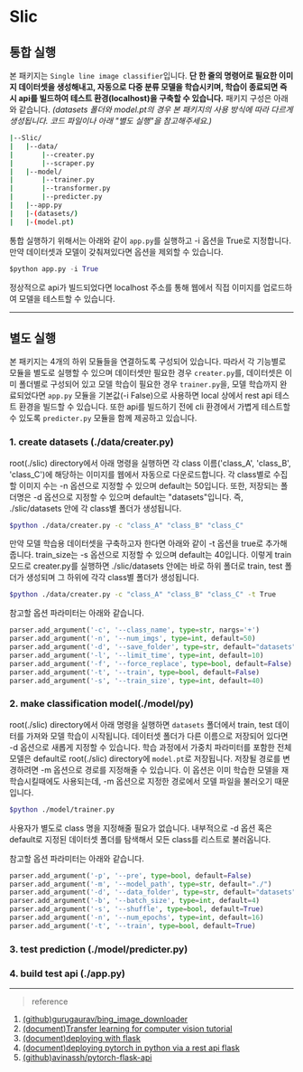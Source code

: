 # Slic

## 통합 실행

본 패키지는 `Single line image classifier`입니다. **단 한 줄의 명령어로 필요한 이미지 데이터셋을 생성해내고, 자동으로 다중 분류 모델을 학습시키며, 학습이 종료되면 즉시 api를 빌드하여 테스트 환경(localhost)을 구축할 수 있습니다.** 패키지 구성은 아래와 같습니다. *(datasets 폴더와 model.pt의 경우 본 패키지의 사용 방식에 따라 다르게 생성됩니다. 코드 파일이나 아래 "별도 실행"을 참고해주세요.)*

```sh
|--Slic/
|   |--data/
|       |--creater.py
|       |--scraper.py
|   |--model/
|       |--trainer.py
|       |--transformer.py
|       |--predicter.py
|   |--app.py
|   |-(datasets/)
|   |-(model.pt)

```

통합 실행하기 위해서는 아래와 같이 `app.py`를 실행하고 -i 옵션을 True로 지정합니다. 만약 데이터셋과 모델이 갖춰져있다면 옵션을 제외할 수 있습니다.
```python
$python app.py -i True
```
정상적으로 api가 빌드되었다면 localhost 주소를 통해 웹에서 직접 이미지를 업로드하여 모델을 테스트할 수 있습니다.

---
## 별도 실행

본 패키지는 4개의 하위 모듈들을 연결하도록 구성되어 있습니다. 따라서 각 기능별로 모듈을 별도로 실행할 수 있으며 데이터셋만 필요한 경우 `creater.py`를, 데이터셋은 이미 폴더별로 구성되어 있고 모델 학습이 필요한 경우 `trainer.py`을, 모델 학습까지 완료되었다면 `app.py` 모듈을 기본값(-i False)으로 사용하면 local 상에서 rest api 테스트 환경을 빌드할 수 있습니다. 또한 api를 빌드하기 전에 cli 환경에서 가볍게 테스트할 수 있도록 `predicter.py` 모듈을 함께 제공하고 있습니다.

### 1. create datasets (./data/creater.py)

root(./slic) directory에서 아래 명령을 실행하면 각 class 이름('class_A', 'class_B', 'class_C')에 해당하는 이미지를 웹에서 자동으로 다운로드합니다. 각 class별로 수집할 이미지 수는 -n 옵션으로 지정할 수 있으며 default는 50입니다. 또한, 저장되는 폴더명은 -d 옵션으로 지정할 수 있으며 default는 "datasets"입니다. 즉, ./slic/datasets 안에 각 class별 폴더가 생성됩니다.
```sh
$python ./data/creater.py -c "class_A" "class_B" "class_C"
```

만약 모델 학습용 데이터셋을 구축하고자 한다면 아래와 같이 -t 옵션을 true로 추가해줍니다. train_size는 -s 옵션으로 지정할 수 있으며 default는 40입니다. 이렇게 train 모드로 creater.py를 실행하면 ./slic/datasets 안에는 바로 하위 폴더로 train, test 폴더가 생성되며 그 하위에 각각 class별 폴더가 생성됩니다.
```sh
$python ./data/creater.py -c "class_A" "class_B" "class_C" -t True
```

참고할 옵션 파라미터는 아래와 같습니다.
```python
parser.add_argument('-c', '--class_name', type=str, nargs='+')
parser.add_argument('-n', '--num_imgs', type=int, default=50)
parser.add_argument('-d', '--save_folder', type=str, default="datasets")
parser.add_argument('-l', '--limit_time', type=int, default=10)
parser.add_argument('-f', '--force_replace', type=bool, default=False)
parser.add_argument('-t', '--train', type=bool, default=False)
parser.add_argument('-s', '--train_size', type=int, default=40)
```

### 2. make classification model(./model/py)

root(./slic) directory에서 아래 명령을 실행하면 `datasets` 폴더에서 train, test 데이터를 가져와 모델 학습이 시작됩니다. 데이터셋 폴더가 다른 이름으로 저장되어 있다면 -d 옵션으로 새롭게 지정할 수 있습니다. 학습 과정에서 가중치 파라미터를 포함한 전체 모델은 default로 root(./slic) directory에 `model.pt`로 저장됩니다. 저장될 경로를 변경하려면 -m 옵션으로 경로를 지정해줄 수 있습니다. 이 옵션은 이미 학습한 모델을 재학습시킬때에도 사용되는데, -m 옵션으로 지정한 경로에서 모델 파일을 불러오기 때문입니다. 
```sh
$python ./model/trainer.py 
```

사용자가 별도로 class 명을 지정해줄 필요가 없습니다. 내부적으로 -d 옵션 혹은 default로 지정된 데이터셋 폴더를 탐색해서 모든 class를 리스트로 불러옵니다.

참고할 옵션 파라미터는 아래와 같습니다.
```python
parser.add_argument('-p', '--pre', type=bool, default=False)
parser.add_argument('-m', '--model_path', type=str, default="./")
parser.add_argument('-d', '--data_folder', type=str, default="datasets")
parser.add_argument('-b', '--batch_size', type=int, default=4)
parser.add_argument('-s', '--shuffle', type=bool, default=True)
parser.add_argument('-n', '--num_epochs', type=int, default=16)
parser.add_argument('-t', '--train', type=bool, default=True)
``` 

### 3. test prediction (./model/predicter.py)

### 4. build test api (./app.py)

---
> reference

1. [(github)gurugaurav/bing_image_downloader](https://github.com/gurugaurav/bing_image_downloader)
2. [(document)Transfer learning for computer vision tutorial](https://pytorch.org/tutorials/beginner/transfer_learning_tutorial.html)
3. [(document)deploying with flask](https://pytorch.org/tutorials/recipes/deployment_with_flask.html)
4. [(document)deploying pytorch in python via a rest api flask](https://pytorch.org/tutorials/intermediate/flask_rest_api_tutorial.html)
3. [(github)avinassh/pytorch-flask-api](https://github.com/avinassh/pytorch-flask-api)


